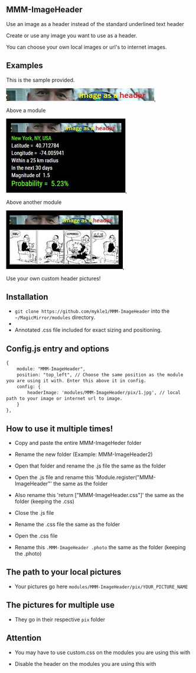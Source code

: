 ## MMM-ImageHeader

Use an image as a header instead of the standard underlined text header

Create or use any image you want to use as a header.

You can choose your own local images or url's to internet images.

## Examples

This is the sample provided. 

![](pix/1.jpg),

Above a module

![](pix/2.JPG),

Above another module

![](pix/3.jpg),

Use your own custom header pictures!

## Installation

* `git clone https://github.com/mykle1/MMM-ImageHeader` into the `~/MagicMirror/modules` directory.
* 
* Annotated .css file included for exact sizing and positioning.

## Config.js entry and options

    {
        module: "MMM-ImageHeader",
		position: "top_left", // Choose the same position as the module you are using it with. Enter this above it in config.
		config: {
			headerImage: 'modules/MMM-ImageHeader/pix/1.jpg', // local path to your image or internet url to image.
		}
	},
	
## How to use it multiple times!

* Copy and paste the entire MMM-ImageHeder folder

* Rename the new folder (Example: MMM-ImageHeader2)

* Open that folder and rename the .js file the same as the folder

* Open the .js file and rename this 'Module.register("MMM-ImageHeader"' the same as the folder

* Also rename this 'return ["MMM-ImageHeader.css"]' the same as the folder (keeping the .css)

* Close the .js file

* Rename the .css file the same as the folder

* Open the .css file

* Rename this `.MMM-ImageHeader .photo` the same as the folder (keeping the .photo)

## The path to your local pictures

* Your pictures go here `modules/MMM-ImageHeader/pix/YOUR_PICTURE_NAME`

## The pictures for multiple use

* They go in their respective `pix` folder

## Attention

* You may have to use custom.css on the modules you are using this with

* Disable the header on the modules you are using this with

